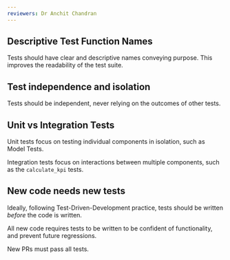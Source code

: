 ```yaml
---
reviewers: Dr Anchit Chandran
---
```


## Descriptive Test Function Names

Tests should have clear and descriptive names conveying purpose. This improves the readability of the test suite.

## Test independence and isolation

Tests should be independent, never relying on the outcomes of other tests.

## Unit vs Integration Tests

Unit tests focus on testing individual components in isolation, such as Model Tests.

Integration tests focus on interactions between multiple components, such as the `calculate_kpi` tests.

## New code needs new tests

Ideally, following Test-Driven-Development practice, tests should be written *before* the code is written.

All new code requires tests to be written to be confident of functionality, and prevent future regressions.

New PRs must pass all tests.

